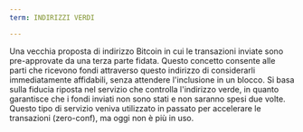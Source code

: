 ```yaml
---
term: INDIRIZZI VERDI

---
```

Una vecchia proposta di indirizzo Bitcoin in cui le transazioni inviate sono pre-approvate da una terza parte fidata. Questo concetto consente alle parti che ricevono fondi attraverso questo indirizzo di considerarli immediatamente affidabili, senza attendere l'inclusione in un blocco. Si basa sulla fiducia riposta nel servizio che controlla l'indirizzo verde, in quanto garantisce che i fondi inviati non sono stati e non saranno spesi due volte. Questo tipo di servizio veniva utilizzato in passato per accelerare le transazioni (zero-conf), ma oggi non è più in uso.